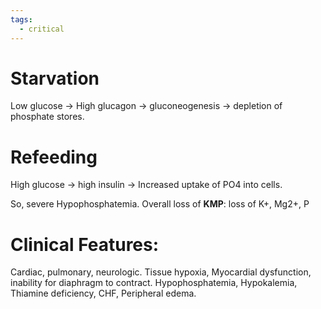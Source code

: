 ```yaml
---
tags:
  - critical
---
```

# Starvation  
Low glucose -> High glucagon -> gluconeogenesis -> depletion of phosphate stores. 
# Refeeding
High glucose -> high insulin -> Increased uptake of PO4 into cells.

So, severe Hypophosphatemia.
Overall loss of **KMP**: loss of K+, Mg2+, P 

# Clinical Features: 
Cardiac, pulmonary, neurologic.
Tissue hypoxia, Myocardial dysfunction, inability for diaphragm to contract.
Hypophosphatemia, Hypokalemia, Thiamine deficiency, CHF, Peripheral edema.